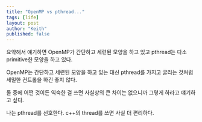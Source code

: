 ```yaml
---
title: "OpenMP vs pthread..."
tags: [life]
layout: post
author: "Keith"
published: false
---
```


요약해서 얘기하면 OpenMP가 간단하고 세련된 모양을 하고 있고 pthread는 다소 primitive한 모양을 하고 있다.

OpenMP는 간단하고 세련된 모양을 하고 있는 대신 pthread를 가지고 굴리는 것처럼 세밀한 컨트롤을 하긴 좋지 않다.

둘 중에 어떤 것이든 익숙한 걸 쓰면 사실상의 큰 차이는 없으니까 그렇게 하라고 얘기하고 싶다.

나는 pthread를 선호한다. c++의 thread를 쓰면 사실 더 편리하다.